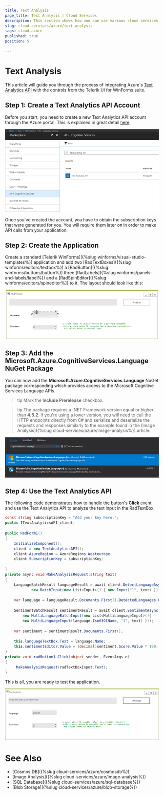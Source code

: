 ```yaml
---
title: Text Analysis
page_title: Text Analysis | Cloud Services
description: This section shows how one can use various cloud services like GoogleCloud, AWS, and Azure with the Telerik UI For Winforms suite.
slug: cloud-services/azure/text-analysis
tags: cloud,azure
published: true
position: 5

---
```


# Text Analysis

This article will guide you through the process of integrating Azure's [Text Analytics API](https://azure.microsoft.com/en-us/services/cognitive-services/text-analytics/) with the controls from the Telerik UI for WinForms suite.  

## Step 1: Create a Text Analytics API Account

Before you start, you need to create a new Text Analytics API account through the Azure portal. This is explained in great detail [here](https://docs.microsoft.com/en-us/azure/cognitive-services/cognitive-services-apis-create-account).

![](images/azure-text-analysis001.png)

Once you've created the account, you have to obtain the subscription keys that were generated for you. You will require them later on in order to make API calls from your application.

## Step 2: Create the Application

Create a standard [Telerik WinForms]({%slug winforms/visual-studio-templates%}) application and add two [RadTextBoxes]({%slug winforms/editors/textbox%}) a [RadButton]({%slug winforms/buttons/button%}) three [RadLabels]({%slug winforms/panels-and-labels/label%}) and a [RadSpinEditor]({%slug winforms/editors/spineditor%}) to it. The layout should look like this:

![](images/azure-text-analysis002.png)

## Step 3: Add the Microsoft.Azure.CognitiveServices.Language NuGet Package

You can now add the **Microsoft.Azure.CognitiveServices.Language** NuGet package corresponding which provides access to the Microsoft Cognitive Services Language APIs.

>tip Mark the __Include Prerelease__ checkbox.

>tip The package requires a .NET Framework version equal or higher than **4.5.2**. If you're using a lower version, you will need to call the HTTP endpoints directly from C# and serialize and deserialize the requests and responses similarly to the example found in the [Image Analysis]({%slug cloud-services/azure/image-analysis%}) article.

![](images/azure-text-analysis003.png)

## Step 4: Use the Text Analytics API

The following code demonstrates how to handle the button's **Click** event and use the Text Analytics API to analyze the text input in the RadTextBox.


````C#
const string subscriptionKey = "Add your key here.";
public ITextAnalyticsAPI client;

public RadForm1()
{
    InitializeComponent();
    client = new TextAnalyticsAPI();
    client.AzureRegion = AzureRegions.Westeurope;
    client.SubscriptionKey = subscriptionKey;

}
private async void MakeAnalysisRequest(string text)
{
    LanguageBatchResult languageResult = await client.DetectLanguageAsync(
            new BatchInput(new List<Input>() { new Input("1", text) }));

    var language = languageResult.Documents.First().DetectedLanguages.First();

    SentimentBatchResult sentimentResult = await client.SentimentAsync(
        new MultiLanguageBatchInput(new List<MultiLanguageInput>(){
        new MultiLanguageInput(language.Iso6391Name, "1", text) }));

    var sentiment = sentimentResult.Documents.First();

    this.languageTextBox.Text = language.Name;
    this.sentimentEditor.Value = (decimal)sentiment.Score.Value * 100;
}
private void radButton1_Click(object sender, EventArgs e)
{
     MakeAnalysisRequest(radTextBoxInput.Text);
}

````

This is all, you are ready to test the application.

![](images/azure-text-analysis004.png)

# See Also

* [Cosmos DB]({%slug cloud-services/azure/cosmosdb%})
* [Image Analysis]({%slug cloud-services/azure/image-analysis%})
* [SQL Database]({%slug cloud-services/azure/sql-database%})
* [Blob Storage]({%slug cloud-services/azure/blob-storage%})